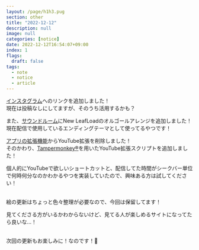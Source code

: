 ```yaml
---
layout: /page/h1h3.pug
section: other
title: "2022-12-12"
description: null
image: null
categories: [notice]
date: 2022-12-12T16:54:07+09:00
index: 1
flags:
  draft: false
tags:
  - note
  - notice
  - article
---
```


[インスタグラム](https://www.instagram.com/kouwtkz/)へのリンクを追加しました！\
現在は投稿なしにしてますが、そのうち活用するかも？

また、[サウンドルーム](/sound)にNew
LeafLoadのオルゴールアレンジを追加しました！\
現在配信で使用しているエンディングテーマとして使ってるやつです！

[アプリの拡張機能](/app/extension)からYouTube拡張を削除しました！\
そのかわり、[Tampermonkey®](https://www.tampermonkey.net/)を用いたYouTube拡張スクリプトを追加しました！

個人的にYouTubeで欲しいショートカットと、配信してた時間がシークバー単位で何時何分なのかわかるやつを実装していたので、興味ある方は試してください！

\
絵の更新はちょっと色々整理が必要なので、今回は保留してます！

見てくださる方がいるかわからないけど、見てる人が楽しめるサイトになってたら良いな…！

\
次回の更新もお楽しみに！なのです！🐏
